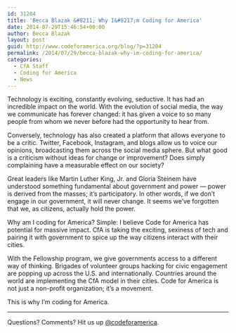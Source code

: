 ```yaml
---
id: 31204
title: 'Becca Blazak &#8211; Why I&#8217;m Coding for America'
date: 2014-07-29T15:46:54+00:00
author: Becca Blazak
layout: post
guid: http://www.codeforamerica.org/blog/?p=31204
permalink: /2014/07/29/becca-blazak-why-im-coding-for-america/
categories:
  - CfA Staff
  - Coding for America
  - News
---
```

<p dir="ltr">
  Technology is exciting, constantly evolving, seductive. It has had an incredible impact on the world. With the evolution of social media, the way we communicate has forever changed: it has given a voice to so many people from whom we never before had the opportunity to hear from.
</p>

<p dir="ltr">
  Conversely, technology has also created a platform that allows everyone to be a critic. Twitter, Facebook, Instagram, and blogs allow us to voice our opinions, broadcasting them across the social media sphere. But what good is a criticism without ideas for change or improvement? Does simply complaining have a measurable effect on our society?
</p>

<p dir="ltr">
  Great leaders like Martin Luther King, Jr. and Gloria Steinem have understood something fundamental about government and power — power is derived from the masses; it’s participatory. In other words, if we don’t engage in our government, it will never change. It seems we’ve forgotten that we, as citizens, actually hold the power.
</p>

<p dir="ltr">
  Why am I coding for America? Simple: I believe Code for America has potential for massive impact. CfA is taking the exciting, sexiness of tech and pairing it with government to spice up the way citizens interact with their cities.
</p>

<p dir="ltr">
  With the Fellowship program, we give governments access to a different way of thinking. Brigades of volunteer groups hacking for civic engagement are popping up across the U.S. and internationally. Countries around the world are implementing the CfA model in their cities. Code for America is not just a non-profit organization; it’s a movement.
</p>

<p dir="ltr">
  This is why I’m coding for America.
</p>

* * *

Questions? Comments? Hit us up [@codeforamerica](http://twitter.com/codeforamerica).